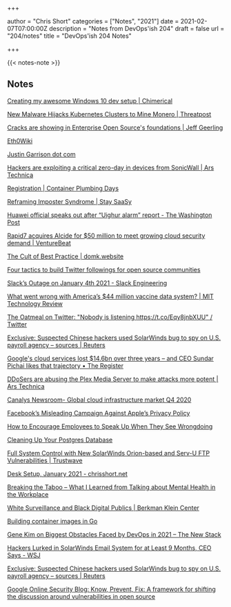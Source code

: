 +++

author = "Chris Short"
categories = ["Notes", "2021"]
date = 2021-02-07T07:00:00Z
description = "Notes from DevOps'ish 204"
draft = false
url = "204/notes"
title = "DevOps'ish 204 Notes"

+++

{{< notes-note >}}

## Notes

[Creating my awesome Windows 10 dev setup | Chimerical](https://chimerical.ca/posts/creating-my-awesome-windows-10-dev-setup)

[New Malware Hijacks Kubernetes Clusters to Mine Monero | Threatpost](https://threatpost.com/new-malware-hijacks-kubernetes-clusters-to-mine-monero/163629/)

[Cracks are showing in Enterprise Open Source's foundations | Jeff Geerling](https://www.jeffgeerling.com/blog/2021/cracks-are-showing-enterprise-open-sources-foundations)

[Eth0Wiki](https://wiki.eth0.nl/index.php/LackRack)

[Justin Garrison dot com](https://www.justingarrison.com/blog/2021-02-02-remote-whiteboarding/)

[Hackers are exploiting a critical zero-day in devices from SonicWall | Ars Technica](https://arstechnica.com/information-technology/2021/02/hackers-are-exploiting-a-critical-zeroday-in-firewalls-from-sonicwall/)

[Registration | Container Plumbing Days](https://containerplumbing.org/register)

[Reframing Imposter Syndrome | Stay SaaSy](https://staysaasy.com/leadership/2021/01/31/reframing-imposter-syndrome.html)

[Huawei official speaks out after “Uighur alarm” report - The Washington Post](https://www.washingtonpost.com/technology/2021/02/01/huawei-uighur-facial-recognition-fallout/)

[Rapid7 acquires Alcide for $50 million to meet growing cloud security demand | VentureBeat](https://venturebeat.com/2021/02/01/rapid7-acquires-alcide-for-50-million-to-meet-growing-cloud-security-demand/)

[The Cult of Best Practice | domk.website](https://domk.website/blog/2021-01-31-cult-of-best-practise.html)

[Four tactics to build Twitter followings for open source communities](https://www.redhat.com/en/blog/four-tactics-build-twitter-followings-open-source-communities?source=bloglisting?sc_cid=7013a0000026K7qAAE)

[Slack’s Outage on January 4th 2021 - Slack Engineering](https://slack.engineering/slacks-outage-on-january-4th-2021/)

[What went wrong with America’s $44 million vaccine data system? | MIT Technology Review](https://www.technologyreview.com/2021/01/30/1017086/cdc-44-million-vaccine-data-vams-problems/)

[The Oatmeal on Twitter: "Nobody is listening https://t.co/Eqy8jnbXUU" / Twitter](https://twitter.com/oatmeal/status/1355603563943141378?s=12)

[Exclusive: Suspected Chinese hackers used SolarWinds bug to spy on U.S. payroll agency – sources | Reuters](https://www.reuters.com/article/us-cyber-solarwinds-china-idUSKBN2A22K8)

[Google's cloud services lost $14.6bn over three years – and CEO Sundar Pichai likes that trajectory • The Register](https://www.theregister.com/2021/02/03/google_q4_2020/)

[DDoSers are abusing the Plex Media Server to make attacks more potent | Ars Technica](https://arstechnica.com/information-technology/2021/02/ddosers-are-abusing-the-plex-media-server-to-make-attacks-more-potent/)

[Canalys Newsroom- Global cloud infrastructure market Q4 2020](https://www.canalys.com/newsroom/global-cloud-market-q4-2020?ctid=1932-b7a8f921533ba36ffcdb8284abed10f7)

[Facebook’s Misleading Campaign Against Apple’s Privacy Policy](https://hbr.org/2021/02/facebooks-misleading-campaign-against-apples-privacy-policy)

[How to Encourage Employees to Speak Up When They See Wrongdoing](https://hbr.org/2021/02/how-to-encourage-employees-to-speak-up-when-they-see-wrongdoing)

[Cleaning Up Your Postgres Database](https://info.crunchydata.com/blog/cleaning-up-your-postgres-database)

[Full System Control with New SolarWinds Orion-based and Serv-U FTP Vulnerabilities | Trustwave](https://www.trustwave.com/en-us/resources/blogs/spiderlabs-blog/full-system-control-with-new-solarwinds-orion-based-and-serv-u-ftp-vulnerabilities/)

[Desk Setup, January 2021 - chrisshort.net](https://chrisshort.net/desk-setup-january-2021/)

[Breaking the Taboo – What I Learned from Talking about Mental Health in the Workplace](https://www.infoq.com/articles/talking-about-mental-health/)

[White Surveillance and Black Digital Publics | Berkman Klein Center](https://cyber.harvard.edu/events/white-surveillance-and-black-digital-publics)

[Building container images in Go](https://ahmet.im/blog/building-container-images-in-go/)

[Gene Kim on Biggest Obstacles Faced by DevOps in 2021 – The New Stack](https://thenewstack.io/gene-kim-on-biggest-obstacles-faced-by-devops-in-2021/)

[Hackers Lurked in SolarWinds Email System for at Least 9 Months, CEO Says - WSJ](https://www.wsj.com/articles/hackers-lurked-in-solarwinds-email-system-for-at-least-9-months-ceo-says-11612317963)

[Exclusive: Suspected Chinese hackers used SolarWinds bug to spy on U.S. payroll agency – sources | Reuters](https://www.reuters.com/article/us-cyber-solarwinds-china-exclusive-idUSKBN2A22K8)

[Google Online Security Blog: Know, Prevent, Fix: A framework for shifting the discussion around vulnerabilities in open source](https://security.googleblog.com/2021/02/know-prevent-fix-framework-for-shifting.html)
